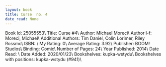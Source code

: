```yaml
---
layout: book
title: Curse  no. 4
date_read: None
---
```


Book Id: 25055553\ 
Title: Curse #4\ 
Author: Michael Moreci\ 
Author l-f: Moreci, Michael\ 
Additional Authors: Tim Daniel, Colin Lorimer, Riley Rossmo\ 
ISBN: \ 
My Rating: 0\ 
Average Rating: 3.92\ 
Publisher: BOOM! Studios\ 
Binding: Comic\ 
Number of Pages: 24\ 
Year Published: 2014\ 
Date Read: \ 
Date Added: 2020/01/23\ 
Bookshelves: kupka-wstydu\ 
Bookshelves with positions: kupka-wstydu (#941)\ 

